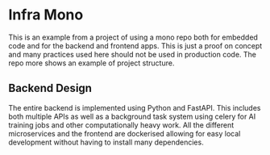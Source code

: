 # Infra Mono

This is an example from a project of using a mono repo both for embedded code and for the backend and frontend apps. This is just a proof on concept and many practices used here should not be used in production code. The repo more shows an example of project structure.

## Backend Design

The entire backend is implemented using Python and FastAPI. This includes both multiple APIs as well as a background task system using celery for AI training jobs and other computationally heavy work. All the different microservices and the frontend are dockerised allowing for easy local development without having to install many dependencies.
